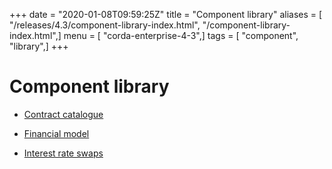 +++
date = "2020-01-08T09:59:25Z"
title = "Component library"
aliases = [ "/releases/4.3/component-library-index.html", "/component-library-index.html",]
menu = [ "corda-enterprise-4-3",]
tags = [ "component", "library",]
+++


# Component library


* [Contract catalogue](contract-catalogue.md)

* [Financial model](financial-model.md)

* [Interest rate swaps](contract-irs.md)



